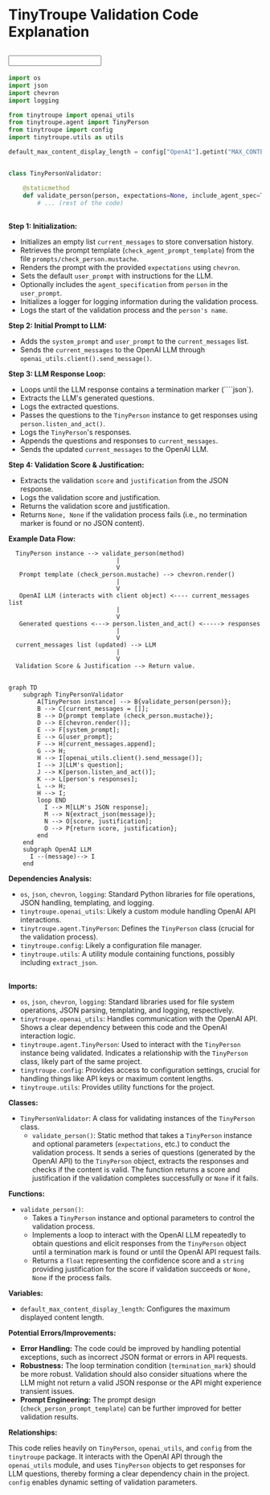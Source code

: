 # TinyTroupe Validation Code Explanation

## <input code>

```python
import os
import json
import chevron
import logging

from tinytroupe import openai_utils
from tinytroupe.agent import TinyPerson
from tinytroupe import config
import tinytroupe.utils as utils

default_max_content_display_length = config["OpenAI"].getint("MAX_CONTENT_DISPLAY_LENGTH", 1024)


class TinyPersonValidator:

    @staticmethod
    def validate_person(person, expectations=None, include_agent_spec=True, max_content_length=default_max_content_display_length):
        # ... (rest of the code)
```

## <algorithm>

**Step 1: Initialization:**
* Initializes an empty list `current_messages` to store conversation history.
* Retrieves the prompt template (`check_agent_prompt_template`) from the file `prompts/check_person.mustache`.
* Renders the prompt with the provided `expectations` using `chevron`.
* Sets the default `user_prompt` with instructions for the LLM.
* Optionally includes the `agent_specification` from `person` in the `user_prompt`.
* Initializes a logger for logging information during the validation process.
* Logs the start of the validation process and the `person's name`.


**Step 2: Initial Prompt to LLM:**
* Adds the `system_prompt` and `user_prompt` to the `current_messages` list.
* Sends the `current_messages` to the OpenAI LLM through `openai_utils.client().send_message()`.

**Step 3: LLM Response Loop:**
* Loops until the LLM response contains a termination marker (````json`).
* Extracts the LLM's generated questions.
* Logs the extracted questions.
* Passes the questions to the `TinyPerson` instance to get responses using `person.listen_and_act()`.
* Logs the `TinyPerson`'s responses.
* Appends the questions and responses to `current_messages`.
* Sends the updated `current_messages` to the OpenAI LLM.


**Step 4: Validation Score & Justification:**
* Extracts the validation `score` and `justification` from the JSON response.
* Logs the validation score and justification.
* Returns the validation score and justification.
* Returns `None, None` if the validation process fails (i.e., no termination marker is found or no JSON content).


**Example Data Flow:**

```
  TinyPerson instance --> validate_person(method)
                              |
                              V
   Prompt template (check_person.mustache) --> chevron.render()
                              |
                              V
   OpenAI LLM (interacts with client object) <---- current_messages list
                              |
                              V
   Generated questions <---> person.listen_and_act() <-----> responses 
                              |
                              V
  current_messages list (updated) --> LLM
                              |
                              V
  Validation Score & Justification --> Return value.
```


## <mermaid>

```mermaid
graph TD
    subgraph TinyPersonValidator
        A[TinyPerson instance] --> B{validate_person(person)};
        B --> C[current_messages = []];
        B --> D{prompt template (check_person.mustache)};
        D --> E[chevron.render()];
        E --> F[system_prompt];
        E --> G[user_prompt];
        F --> H[current_messages.append];
        G --> H;
        H --> I[openai_utils.client().send_message()];
        I --> J[LLM's question];
        J --> K[person.listen_and_act()];
        K --> L[person's responses];
        L --> H;
        H --> I;
        loop END
          I --> M[LLM's JSON response];
          M --> N{extract_json(message)};
          N --> O[score, justification];
          O --> P{return score, justification};
        end
    end
    subgraph OpenAI LLM
      I --(message)--> I
    end
```

**Dependencies Analysis:**

* `os`, `json`, `chevron`, `logging`: Standard Python libraries for file operations, JSON handling, templating, and logging.
* `tinytroupe.openai_utils`: Likely a custom module handling OpenAI API interactions.
* `tinytroupe.agent.TinyPerson`: Defines the `TinyPerson` class (crucial for the validation process).
* `tinytroupe.config`: Likely a configuration file manager.
* `tinytroupe.utils`:  A utility module containing functions, possibly including `extract_json`.

## <explanation>

**Imports:**

* `os`, `json`, `chevron`, `logging`: Standard libraries used for file system operations, JSON parsing, templating, and logging, respectively.
* `tinytroupe.openai_utils`:  Handles communication with the OpenAI API.  Shows a clear dependency between this code and the OpenAI interaction logic.
* `tinytroupe.agent.TinyPerson`: Used to interact with the `TinyPerson` instance being validated. Indicates a relationship with the `TinyPerson` class, likely part of the same project.
* `tinytroupe.config`: Provides access to configuration settings, crucial for handling things like API keys or maximum content lengths.
* `tinytroupe.utils`: Provides utility functions for the project.

**Classes:**

* `TinyPersonValidator`: A class for validating instances of the `TinyPerson` class.
    * `validate_person()`:  Static method that takes a `TinyPerson` instance and optional parameters (`expectations`, etc.) to conduct the validation process. It sends a series of questions (generated by the OpenAI API) to the `TinyPerson` object, extracts the responses and checks if the content is valid. The function returns a score and justification if the validation completes successfully or `None` if it fails.


**Functions:**

* `validate_person()`:  
    * Takes a `TinyPerson` instance and optional parameters to control the validation process.
    * Implements a loop to interact with the OpenAI LLM repeatedly to obtain questions and elicit responses from the `TinyPerson` object until a termination mark is found or until the OpenAI API request fails.  
    * Returns a `float` representing the confidence score and a `string` providing justification for the score if validation succeeds or `None, None` if the process fails.


**Variables:**

* `default_max_content_display_length`:  Configures the maximum displayed content length.

**Potential Errors/Improvements:**

* **Error Handling:**  The code could be improved by handling potential exceptions, such as incorrect JSON format or errors in API requests.
* **Robustness:** The loop termination condition (`termination_mark`) should be more robust.  Validation should also consider situations where the LLM might not return a valid JSON response or the API might experience transient issues.
* **Prompt Engineering:** The prompt design (`check_person_prompt_template`) can be further improved for better validation results.

**Relationships:**

This code relies heavily on `TinyPerson`, `openai_utils`, and `config` from the `tinytroupe` package.  It interacts with the OpenAI API through the `openai_utils` module, and uses `TinyPerson` objects to get responses for LLM questions, thereby forming a clear dependency chain in the project.  `config` enables dynamic setting of validation parameters.
```